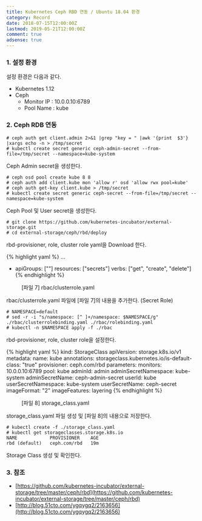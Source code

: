 ```yaml
---
title: Kubernetes Ceph RBD 연동 / Ubuntu 18.04 환경
category: Record
date: 2018-07-15T12:00:00Z
lastmod: 2019-05-21T12:00:00Z
comment: true
adsense: true
---
```


### 1. 설정 환경

설정 환경은 다음과 같다.
* Kubernetes 1.12
* Ceph
  * Monitor IP : 10.0.0.10:6789
  * Pool Name : kube

### 2. Ceph RDB 연동

~~~console
# ceph auth get client.admin 2>&1 |grep "key = " |awk '{print  $3'} |xargs echo -n > /tmp/secret
# kubectl create secret generic ceph-admin-secret --from-file=/tmp/secret --namespace=kube-system
~~~

Ceph Admin secret을 생성한다.

~~~console
# ceph osd pool create kube 8 8
# ceph auth add client.kube mon 'allow r' osd 'allow rwx pool=kube'
# ceph auth get-key client.kube > /tmp/secret
# kubectl create secret generic ceph-secret --from-file=/tmp/secret --namespace=kube-system
~~~

Ceph Pool 및 User secret을 생성한다.

~~~console
# git clone https://github.com/kubernetes-incubator/external-storage.git
# cd external-storage/ceph/rbd/deploy
~~~

rbd-provisioner, role, cluster role yaml을 Download 한다.

{% highlight yaml %}
...
  - apiGroups: [""]
    resources: ["secrets"]
    verbs: ["get", "create", "delete"]
{% endhighlight %}
<figure>
<figcaption class="caption">[파일 7] rbac/clusterrole.yaml</figcaption>
</figure>

rbac/clusterrole.yaml 파일에 [파일 7]의 내용을 추가한다. (Secret Role)

~~~console
# NAMESPACE=default
# sed -r -i "s/namespace: [^ ]+/namespace: $NAMESPACE/g" ./rbac/clusterrolebinding.yaml ./rbac/rolebinding.yaml
# kubectl -n $NAMESPACE apply -f ./rbac 
~~~

rbd-provisioner, role, cluster role을 설정한다.

{% highlight yaml %}
kind: StorageClass
apiVersion: storage.k8s.io/v1
metadata:
  name: kube
  annotations:
    storageclass.kubernetes.io/is-default-class: "true"
provisioner: ceph.com/rbd
parameters:
  monitors: 10.0.0.10:6789
  pool: kube
  adminId: admin
  adminSecretNamespace: kube-system
  adminSecretName: ceph-admin-secret
  userId: kube
  userSecretNamespace: kube-system
  userSecretName: ceph-secret
  imageFormat: "2"
  imageFeatures: layering
{% endhighlight %}
<figure>
<figcaption class="caption">[파일 8] storage_class.yaml</figcaption>
</figure>

storage_class.yaml 파일 생성 및 [파일 8]의 내용으로 저장한다.

~~~console
# kubectl create -f ./storage_class.yaml
# kubectl get storageclasses.storage.k8s.io
NAME            PROVISIONER    AGE
rbd (default)   ceph.com/rbd   19m
~~~

Storage Class 생성 및 확인한다.

### 3. 참조

* [https://github.com/kubernetes-incubator/external-storage/tree/master/ceph/rbd](https://github.com/kubernetes-incubator/external-storage/tree/master/ceph/rbd)
* [http://blog.51cto.com/ygqygq2/2163656](http://blog.51cto.com/ygqygq2/2163656)
